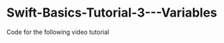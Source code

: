 Swift-Basics-Tutorial-3---Variables
===================================

Code for the following video tutorial 
